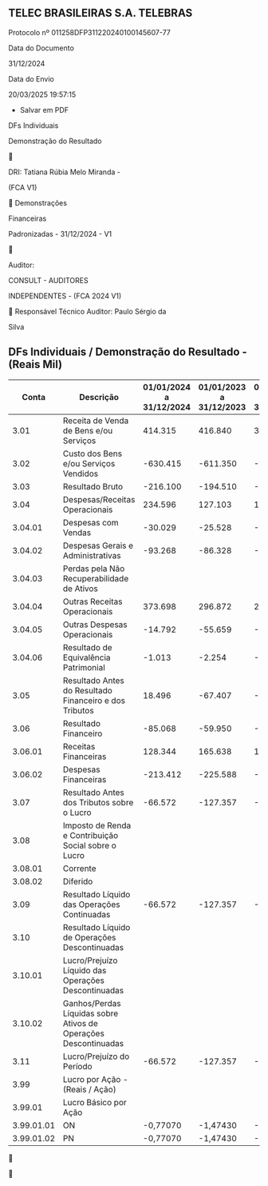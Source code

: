 ## TELEC BRASILEIRAS S.A. TELEBRAS

Protocolo nº 011258DFP311220240100145607-77

Data do Documento

31/12/2024

Data do Envio

20/03/2025 19:57:15

- Salvar em PDF

DFs Individuais

Demonstração do Resultado



DRI: Tatiana  Rúbia  Melo  Miranda  -

(FCA V1)

 Demonstrações

Financeiras

Padronizadas - 31/12/2024 - V1



Auditor:

CONSULT - AUDITORES

INDEPENDENTES - (FCA 2024 V1)

 Responsável  Técnico  Auditor:  Paulo  Sérgio  da

Silva

## DFs Individuais / Demonstração do Resultado - (Reais Mil)

| Conta      | Descrição                                                       | 01/01/2024 a 31/12/2024   | 01/01/2023 a 31/12/2023   | 01/01/2022 a 31/12/2022   |
|------------|-----------------------------------------------------------------|---------------------------|---------------------------|---------------------------|
| 3.01       | Receita de Venda de Bens e/ou Serviços                          | 414.315                   | 416.840                   | 347.840                   |
| 3.02       | Custo dos Bens e/ou Serviços Vendidos                           | -630.415                  | -611.350                  | -535.312                  |
| 3.03       | Resultado Bruto                                                 | -216.100                  | -194.510                  | -187.472                  |
| 3.04       | Despesas/Receitas Operacionais                                  | 234.596                   | 127.103                   | 119.161                   |
| 3.04.01    | Despesas com Vendas                                             | -30.029                   | -25.528                   | -21.216                   |
| 3.04.02    | Despesas Gerais e Administrativas                               | -93.268                   | -86.328                   | -79.516                   |
| 3.04.03    | Perdas pela Não Recuperabilidade de Ativos                      |                           |                           |                           |
| 3.04.04    | Outras Receitas Operacionais                                    | 373.698                   | 296.872                   | 255.455                   |
| 3.04.05    | Outras Despesas Operacionais                                    | -14.792                   | -55.659                   | -29.062                   |
| 3.04.06    | Resultado de Equivalência Patrimonial                           | -1.013                    | -2.254                    | -6.500                    |
| 3.05       | Resultado Antes do Resultado Financeiro e dos Tributos          | 18.496                    | -67.407                   | -68.311                   |
| 3.06       | Resultado Financeiro                                            | -85.068                   | -59.950                   | -100.148                  |
| 3.06.01    | Receitas Financeiras                                            | 128.344                   | 165.638                   | 119.372                   |
| 3.06.02    | Despesas Financeiras                                            | -213.412                  | -225.588                  | -219.520                  |
| 3.07       | Resultado Antes dos Tributos sobre o Lucro                      | -66.572                   | -127.357                  | -168.459                  |
| 3.08       | Imposto de Renda e Contribuição Social sobre o Lucro            |                           |                           |                           |
| 3.08.01    | Corrente                                                        |                           |                           |                           |
| 3.08.02    | Diferido                                                        |                           |                           |                           |
| 3.09       | Resultado Líquido das Operações Continuadas                     | -66.572                   | -127.357                  | -168.459                  |
| 3.10       | Resultado Líquido de Operações Descontinuadas                   |                           |                           |                           |
| 3.10.01    | Lucro/Prejuízo Líquido das Operações Descontinuadas             |                           |                           |                           |
| 3.10.02    | Ganhos/Perdas Líquidas sobre Ativos de Operações Descontinuadas |                           |                           |                           |
| 3.11       | Lucro/Prejuízo do Período                                       | -66.572                   | -127.357                  | -168.459                  |
| 3.99       | Lucro por Ação - (Reais / Ação)                                 |                           |                           |                           |
| 3.99.01    | Lucro Básico por Ação                                           |                           |                           |                           |
| 3.99.01.01 | ON                                                              | -0,77070                  | -1,47430                  | -1,95010                  |
| 3.99.01.02 | PN                                                              | -0,77070                  | -1,47430                  | -1,95010                  |



